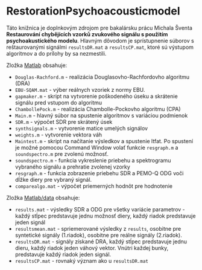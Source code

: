 # RestorationPsychoacousticmodel

Táto knižnica je doplnkovým zdrojom pre bakalársku prácu Michala Šventa **Restaurování chybějících vzorků zvukového signálu s použitím psychoakustického modelu**. Hlavným dôvodom je sprístupnenie súborov s reštaurovanými signálmi  `resultsDR.mat` a  `resultsCP.mat`, ktoré sú výstupom algoritmov a do prílohy by sa nezmestili.

Zložka [Matlab](Matlab) obsahuje:
* `Douglas-Rachford.m` - realizácia Douglasovho-Rachfordovho algoritmu (DRA)
* `EBU-SQAM.mat` - výber reálnych vzoriek z normy EBU.
*  `gapmaker.m` - skript na vytvorenie poškodeného úseku a skrátenie signálu pred vstupom do algoritmu
*  `ChambollePock.m` - realizácia Chambolle-Pockovho algoritmu (CPA)
*  `Main.m` - hlavný súbor na spustenie algoritmov s variáciou podmienok
*  `SDR.m` - výpočet SDR pre skrátený úsek
*  `synthsignals.m` - vytvorenie matice umelých signálov
*  `weights.m` - vytvorenie vektora váh
*  `Maintest.m` - skript na načítanie výsledkov a spustenie ltfat. Po spustení je možné pomocou Command Window volať funkcie `resgraph.m`  a `soundspectro.m` pre zvolenú možnosť.
*  `soundspectro.m` - funkcia vykreslenie priebehu a spektrogramu vybraného signálu a prehratie zvolenej vzorky
*  `resgraph.m` - funkcia zobrazenie priebehu SDR a PEMO-Q ODG voči dĺžke diery pre vybraný signál.
*  `comparealgo.mat` - výpočet priemerných hodnôt pre hodnotenie

Zložka [Matlab/data](Matlab/data) obsahuje:
*  `results.mat` - výsledky SDR a ODG pre všetky variácie parametrov - každý stĺpec predstavuje jednu možnosť diery, každý riadok predstavuje jeden signál
*  `resultsmean.mat` - spriemerované výsledky z `results`, osobitne pre syntetické signály (1.riadok), osobitne pre reálne signály (2.riadok).
*  `resultsDR.mat` - signály získané DRA, každý stĺpec predstavuje jednu dieru, každý riadok jeden váhový vektor. Vnútri každej bunky, predstavuje každý riadok jeden signál.
*  `resultsCP.mat` - rovnaký význam ako u `resultsDR.mat`
